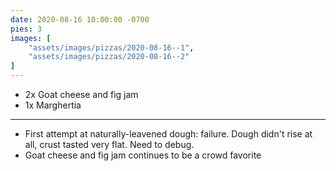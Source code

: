 ```yaml
---
date: 2020-08-16 10:00:00 -0700
pies: 3
images: [
    "assets/images/pizzas/2020-08-16--1",
    "assets/images/pizzas/2020-08-16--2"
]
---
```

- 2x Goat cheese and fig jam
- 1x Marghertia

---

- First attempt at naturally-leavened dough: failure. Dough didn't rise at all, crust tasted very flat. Need to debug.
- Goat cheese and fig jam continues to be a crowd favorite
